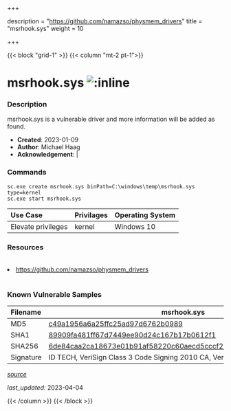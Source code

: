 +++

description = "https://github.com/namazso/physmem_drivers"
title = "msrhook.sys"
weight = 10

+++


{{< block "grid-1" >}}
{{< column "mt-2 pt-1">}}


# msrhook.sys ![:inline](/images/twitter_verified.png) 


### Description

msrhook.sys is a vulnerable driver and more information will be added as found.

- **Created**: 2023-01-09
- **Author**: Michael Haag
- **Acknowledgement**:  | [](https://twitter.com/)

### Commands

```
sc.exe create msrhook.sys binPath=C:\windows\temp\msrhook.sys type=kernel
sc.exe start msrhook.sys
```

| Use Case | Privilages | Operating System | 
|:---- | ---- | ---- |
| Elevate privileges | kernel | Windows 10 |

### Resources
<br>
<li><a href=" https://github.com/namazso/physmem_drivers"> https://github.com/namazso/physmem_drivers</a></li>
<br>

### Known Vulnerable Samples

| Filename | msrhook.sys |
|:---- | ---- | 
| MD5 | <a href="https://www.virustotal.com/gui/file/c49a1956a6a25ffc25ad97d6762b0989">c49a1956a6a25ffc25ad97d6762b0989</a> |
| SHA1 | <a href="https://www.virustotal.com/gui/file/89909fa481ff67d7449ee90d24c167b17b0612f1">89909fa481ff67d7449ee90d24c167b17b0612f1</a> |
| SHA256 | <a href="https://www.virustotal.com/gui/file/6de84caa2ca18673e01b91af58220c60aecd5cccf269725ec3c7f226b2167492">6de84caa2ca18673e01b91af58220c60aecd5cccf269725ec3c7f226b2167492</a> |
| Signature | ID TECH, VeriSign Class 3 Code Signing 2010 CA, VeriSign   |


[*source*](https://github.com/magicsword-io/LOLDrivers/tree/main/yaml/msrhook.sys.yml)

*last_updated:* 2023-04-04








{{< /column >}}
{{< /block >}}
